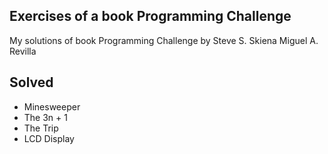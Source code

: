 ## Exercises of a book Programming Challenge

My solutions of book Programming Challenge by Steve S. Skiena  Miguel A. Revilla

## Solved
 - Minesweeper
 - The 3n + 1
 - The Trip
 - LCD Display